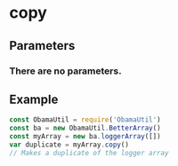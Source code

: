# copy
## Parameters
### There are no parameters.
## Example
```javascript
const ObamaUtil = require('ObamaUtil')
const ba = new ObamaUtil.BetterArray()
const myArray = new ba.loggerArray([])
var duplicate = myArray.copy()
// Makes a duplicate of the logger array
```